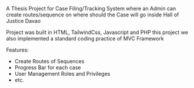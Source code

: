 A Thesis Project for Case Filing/Tracking System where an Admin can create routes/sequence on where should the Case will go inside Hall of Justice Davao

Project was built in HTML, TailwindCss, Javascript and PHP this project we also implemented a standard coding practice of MVC Framework

Features:
- Create Routes of Sequences
- Progress Bar for each case
- User Management Roles and Privileges 
- etc. 
